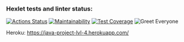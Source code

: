 ### Hexlet tests and linter status:
[![Actions Status](https://github.com/wtffka/java-project-lvl4/workflows/hexlet-check/badge.svg)](https://github.com/wtffka/java-project-lvl4/actions)
[![Maintainability](https://api.codeclimate.com/v1/badges/749ca8fdfc9748d1d7c7/maintainability)](https://codeclimate.com/github/wtffka/java-project-lvl4/maintainability)
[![Test Coverage](https://api.codeclimate.com/v1/badges/749ca8fdfc9748d1d7c7/test_coverage)](https://codeclimate.com/github/wtffka/java-project-lvl4/test_coverage)
![Greet Everyone](https://github.com/wtffka/java-project-lvl4/workflows/main/badge.svg)

Heroku: https://java-project-lvl-4.herokuapp.com/